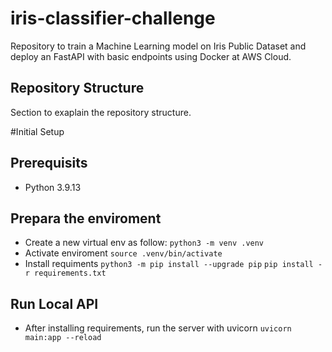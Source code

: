 # iris-classifier-challenge
Repository to train a Machine Learning model on Iris Public Dataset and deploy an FastAPI with basic endpoints using Docker at AWS Cloud.

## Repository Structure

Section to exaplain the repository structure.


#Initial Setup

## Prerequisits

- Python 3.9.13

## Prepara the enviroment

- Create a new virtual env as follow:
    `python3 -m venv .venv`
- Activate enviroment
    `source .venv/bin/activate`
- Install requiments
    `python3 -m pip install --upgrade pip`
    `pip install -r requirements.txt`

## Run Local API

- After installing requirements, run the server with uvicorn
    `uvicorn main:app --reload`